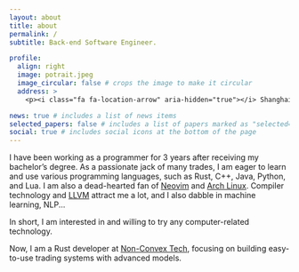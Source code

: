 ```yaml
---
layout: about
title: about
permalink: /
subtitle: Back-end Software Engineer.

profile:
  align: right
  image: potrait.jpeg
  image_circular: false # crops the image to make it circular
  address: >
    <p><i class="fa fa-location-arrow" aria-hidden="true"></i> Shanghai, China</p>

news: true # includes a list of news items
selected_papers: false # includes a list of papers marked as "selected={true}"
social: true # includes social icons at the bottom of the page
---
```


I have been working as a programmer for 3 years after receiving my bachelor’s degree.
As a passionate jack of many trades, I am eager to learn and use various programming languages, such as Rust, C++, Java, Python, and Lua.
I am also a dead-hearted fan of [Neovim](https://github.com/neovim/neovim) and [Arch Linux](https://archlinux.org/).
Compiler technology and [LLVM](https://llvm.org/) attract me a lot, and I also dabble in machine learning, NLP...

In short, I am interested in and willing to try any computer-related technology.

Now, I am a Rust developer at [Non-Convex Tech](https://ft.tech/), focusing on building easy-to-use trading systems with advanced models.
